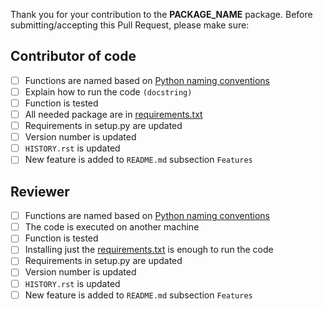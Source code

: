 Thank you for your contribution to the **PACKAGE_NAME** package. 
Before submitting/accepting this Pull Request, please make sure:

## Contributor of code
- [ ] Functions are named based on [Python naming conventions](https://visualgit.readthedocs.io/en/latest/pages/naming_convention.html)
- [ ] Explain how to run the code `(docstring)`
- [ ] Function is tested
- [ ] All needed package are in [requirements.txt](requirements.txt)
- [ ] Requirements in setup.py are updated
- [ ] Version number is updated
- [ ] `HISTORY.rst` is updated
- [ ] New feature is added to `README.md` subsection `Features`

## Reviewer
- [ ] Functions are named based on [Python naming conventions](https://visualgit.readthedocs.io/en/latest/pages/naming_convention.html)
- [ ] The code is executed on another machine
- [ ] Function is tested
- [ ] Installing just the [requirements.txt](requirements.txt) is enough to run the code
- [ ] Requirements in setup.py are updated
- [ ] Version number is updated
- [ ] `HISTORY.rst` is updated
- [ ] New feature is added to `README.md` subsection `Features`